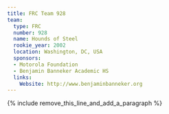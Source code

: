 ```yaml
---
title: FRC Team 928
team:
  type: FRC
  number: 928
  name: Hounds of Steel
  rookie_year: 2002
  location: Washington, DC, USA
  sponsors:
  - Motorola Foundation
  - Benjamin Banneker Academic HS
  links:
    Website: http://www.benjaminbanneker.org
---
```


{% include remove_this_line_and_add_a_paragraph %}